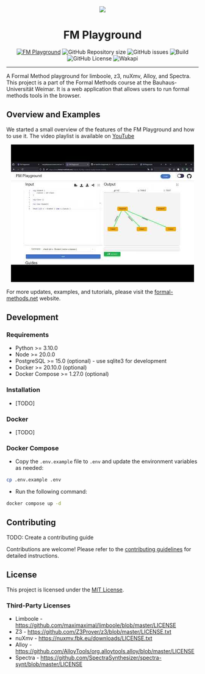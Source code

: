 <div align="center">
  <img src="./frontend/public/logo_se.png" width="100px" />
  <h1>FM Playground</h1>
  <a href="https://play.formal-methods.net/"><img src="https://img.shields.io/website?url=https%3A%2F%2Fplay.formal-methods.net%2F&label=play.formal-methods.net" alt="FM Playground"></a>
  <img alt="GitHub Repository size" src="https://img.shields.io/github/repo-size/se-buw/fm-playground">
  <img src="https://img.shields.io/github/issues/se-buw/fm-playground" alt="GitHub issues">
  <img src="https://img.shields.io/github/actions/workflow/status/se-buw/fm-playground/ci.yml" alt="Build">
  <img src="https://img.shields.io/github/license/se-buw/fm-playground" alt="GitHub License">
  <img src="https://img.shields.io/endpoint?url=https%3A%2F%2Fwakapi.soaib.me%2Fapi%2Fcompat%2Fshields%2Fv1%2Fsoaib%2Finterval%3Aany%2Fproject%3Afm-playground&style=flat&label=dev&color=%233b71ca" alt="Wakapi">
  <hr>
</div>

A Formal Method playground for limboole, z3, nuXmv, Alloy, and Spectra. This project is a part of the Formal Methods course at the Bauhaus-Universität Weimar. It is a web application that allows users to run formal methods tools in the browser.

## Overview and Examples

We started a small overview of the features of the FM Playground and how to use it. The video playlist is available on [YouTube](https://www.youtube.com/playlist?list=PLGyeoukah9NYq9ULsIuADG2r2QjX530nf)

<div align="center">

[![Formal Methods Playground](./resources/fmp-tutorial.jpg)](https://www.youtube.com/playlist?list=PLGyeoukah9NYq9ULsIuADG2r2QjX530nf)

</div>

For more updates, examples, and tutorials, please visit the [formal-methods.net](https://formal-methods.net) website.

## Development

### Requirements

- Python >= 3.10.0
- Node >= 20.0.0
- PostgreSQL >= 15.0 (optional) - use sqlite3 for development
- Docker >= 20.10.0 (optional)
- Docker Compose >= 1.27.0 (optional)

### Installation

- [TODO]

### Docker

- [TODO]

### Docker Compose

- Copy the `.env.example` file to `.env` and update the environment variables as needed:

```bash
cp .env.example .env
```

- Run the following command:

```bash
docker compose up -d
```

## Contributing

TODO: Create a contributing guide

Contributions are welcome! Please refer to the [contributing guidelines](CONTRIBUTING.md) for detailed instructions.

## License

This project is licensed under the [MIT License](LICENSE).

### Third-Party Licenses

- Limboole - https://github.com/maximaximal/limboole/blob/master/LICENSE
- Z3 - https://github.com/Z3Prover/z3/blob/master/LICENSE.txt
- nuXmv - https://nuxmv.fbk.eu/downloads/LICENSE.txt
- Alloy - https://github.com/AlloyTools/org.alloytools.alloy/blob/master/LICENSE
- Spectra - https://github.com/SpectraSynthesizer/spectra-synt/blob/master/LICENSE
